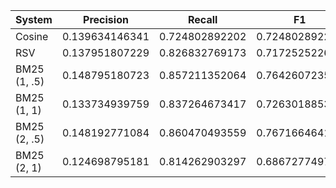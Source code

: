 
| System       | Precision    | Recall       | F1           | MAP          |
|--------------|--------------|--------------|--------------|--------------|
| Cosine       |0.139634146341|0.724802892202|0.724802892202|0.020322302226| 
| RSV          |0.137951807229|0.826832769173|0.717252522656|0.021262373429|
| BM25 (1, .5) |0.148795180723|0.857211352064|0.764260723527|0.024143661779|
| BM25 (1, 1)  |0.133734939759|0.837264673417|0.726301885373|0.022105629766|
| BM25 (2, .5) |0.148192771084|0.860470493559|0.767166464137|0.024199234847|
| BM25 (2, 1)  |0.124698795181|0.814262903297|0.686727749768|0.019642627516|
